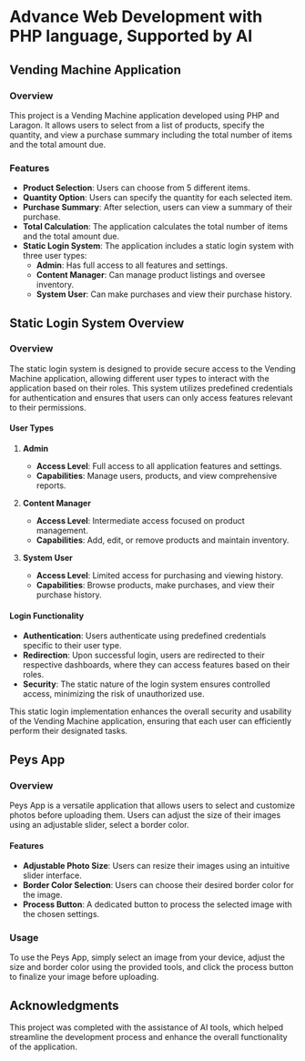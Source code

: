 # Advance Web Development with PHP language, Supported by AI 

## Vending Machine Application

### Overview
This project is a Vending Machine application developed using PHP and Laragon. It allows users to select from a list of products, specify the quantity, and view a purchase summary including the total number of items and the total amount due.

### Features

- **Product Selection**: Users can choose from 5 different items.
- **Quantity Option**: Users can specify the quantity for each selected item.
- **Purchase Summary**: After selection, users can view a summary of their purchase.
- **Total Calculation**: The application calculates the total number of items and the total amount due.
- **Static Login System**: The application includes a static login system with three user types:
  - **Admin**: Has full access to all features and settings.
  - **Content Manager**: Can manage product listings and oversee inventory.
  - **System User**: Can make purchases and view their purchase history.

## Static Login System Overview

### Overview
The static login system is designed to provide secure access to the Vending Machine application, allowing different user types to interact with the application based on their roles. This system utilizes predefined credentials for authentication and ensures that users can only access features relevant to their permissions.

#### User Types
1. **Admin**
   - **Access Level**: Full access to all application features and settings.
   - **Capabilities**: Manage users, products, and view comprehensive reports.

2. **Content Manager**
   - **Access Level**: Intermediate access focused on product management.
   - **Capabilities**: Add, edit, or remove products and maintain inventory.

3. **System User**
   - **Access Level**: Limited access for purchasing and viewing history.
   - **Capabilities**: Browse products, make purchases, and view their purchase history.

#### Login Functionality
- **Authentication**: Users authenticate using predefined credentials specific to their user type.
- **Redirection**: Upon successful login, users are redirected to their respective dashboards, where they can access features based on their roles.
- **Security**: The static nature of the login system ensures controlled access, minimizing the risk of unauthorized use.

This static login implementation enhances the overall security and usability of the Vending Machine application, ensuring that each user can efficiently perform their designated tasks.


## Peys App

### Overview
Peys App is a versatile application that allows users to select and customize photos before uploading them. Users can adjust the size of their images using an adjustable slider, select a border color.
#### Features

- **Adjustable Photo Size**: Users can resize their images using an intuitive slider interface.
- **Border Color Selection**: Users can choose their desired border color for the image.
- **Process Button**: A dedicated button to process the selected image with the chosen settings.

### Usage
To use the Peys App, simply select an image from your device, adjust the size and border color using the provided tools, and click the process button to finalize your image before uploading.

## Acknowledgments
This project was completed with the assistance of AI tools, which helped streamline the development process and enhance the overall functionality of the application.
